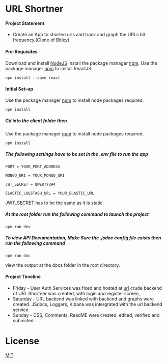 # URL Shortner
#### Project Statement
- Create an App to shorten urls and track and graph the URLs hit frequency.(Clone of Bitley)
#### Pre-Requisites
Download and Install [NodeJS](https://nodejs.org/en/)
Install the package manager [npm](http://npmjs.com/).
Use the package manager [npm](http://npmjs.com/) to install ReactJS.
```npm
npm install --save react
```
#### Initial Set-up
Use the package manager [npm](http://npmjs.com/) to install node packages required.
```npm
npm install
```
##### Cd into the client folder then
Use the package manager [npm](http://npmjs.com/) to install node packages required.
```npm
npm install
```
##### The following settings have to be set in the .env file to run the app
```
PORT = YOUR_PORT_ADDRESS

MONGO_URI = YOUR_MONGO_URI

JWT_SECRET = QWERTY2#4

ELASTIC_LOGSTASH_URL = YOUR_ELASTIC_URL
```
JWT_SECRET has to be the same as it is static.
##### At the root folder run the following command to launch the project
```npm
npm run dev
```
##### To view API Documentation, Make Sure the .jsdoc config file exists then run the following command
```npm
npm run doc
```
view the output at the docs folder in the root directory.

#### Project Timeline
- Friday - User Auth Services was fixed and hosted at [url](https://auth-services-aden.herokuapp.com/) crude backend of URL Shortner was created, with login and register screen, 
- Saturday - URL backend was linked with backend and graphs were created. JSdocs, Loggers, Kibana was intergrated with the url backend service
- Sunday - CSS, Comments, ReadME were created, edited, verified and submiited.

# License
[MIT](https://choosealicense.com/licenses/mit/)